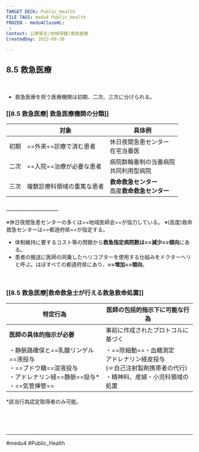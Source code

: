 ```yaml
---
TARGET DECK: Public_Health
FILE TAGS: medu4 Public_Health
FROZEN - medu4ClozeHL:
 : 
Context: 公衆衛生/地域保健/救急医療
CreatedDay: 2022-09-30

---
```


## 8.5 救急医療

<br>

- 救急医療を担う医療機関は初期、二次、三次に分けられる。

### [[8.5 救急医療| 救急医療機関の分類]]
|      | 対象                       | 具体例                                           |
| ---- | -------------------------- | ------------------------------------------------ |
| 初期 | ==外来==診療で済む患者     | 休日夜間急患センター<br>在宅当番医               |
| 二次 | ==入院==治療が必要な患者   | 病院群輪番制の当番病院<br>共同利用型病院         |
| 三次 | 複数診療科領域の重篤な患者 | **救命救急センター**<br>高度**救命救急センター** | 
#### ＿＿＿＿＿＿＿＿＿＿
※休日夜間急患センターの多くは==地域医師会==が協力している。
※(高度)救命救急センターは==都道府県==が指定する。
- 体制維持に要するコスト等の問題から**救急指定病院数は==減少==傾向**にある。
- 患者の搬送に医師の同乗したヘリコプターを使用する仕組みをドクターヘリと呼ぶ。ほぼすべての都道府県にあり、**==増加==傾向**。
<!--ID: 1664685324169-->




<br>


### [[8.5 救急医療|救命救急士が行える救急救命処置]]
| 特定行為                                                                                                           | 医師の包括的指示下に可能な行為                                                                                    |
| ------------------------------------------------------------------------------------------------------------------ | ----------------------------------------------------------------------------------------------------------------- |
| **医師の具体的指示が必要**                                                                                         | 事前に作成されたプロトコルに基づく                                                                                | 
| ・静脈路確保と==乳酸リンゲル==液投与<br>・==ブドウ糖==溶液投与<br>・アドレナリン経==静脈==投与\*<br>・==気管挿管== | ・==除細動==・血糖測定<br>アドレナリン経皮投与<br>(☞自己注射製剤携帯者の代行)<br>・精神科、産婦・小児科領域の処置 |
\*該当行為認定取得者のみ可能。
<!--ID: 1664685324197-->



<br><br><br>

---
#medu4 #Public_Health
